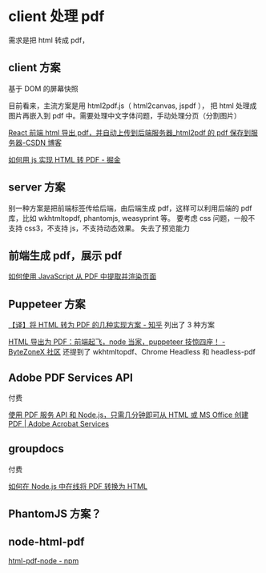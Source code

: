 # client 处理 pdf

需求是把 html 转成 pdf，

## client 方案

基于 DOM 的屏幕快照

目前看来，主流方案是用 html2pdf.js（ html2canvas, jspdf ），
把 html 处理成图片再嵌入到 pdf 中。需要处理中文字体问题，手动处理分页（分割图片）

[React 前端 html 导出 pdf，并自动上传到后端服务器\_html2pdf 的 pdf 保存到服务器-CSDN 博客](https://blog.csdn.net/song279811799/article/details/91044455)

[如何用 js 实现 HTML 转 PDF - 掘金](https://juejin.cn/post/7056384329663905805)

## server 方案

别一种方案是把前端标签传给后端，由后端生成 pdf，这样可以利用后端的 pdf 库，比如 wkhtmltopdf, phantomjs, weasyprint 等。
要考虑 css 问题，一般不支持 css3，不支持 js，不支持动态效果。
失去了预览能力

## 前端生成 pdf，展示 pdf

[如何使用 JavaScript 从 PDF 中提取并渲染页面](https://www.freecodecamp.org/chinese/news/extract-pdf-pages-render-with-javascript/)

## Puppeteer 方案

[【译】将 HTML 转为 PDF 的几种实现方案 - 知乎](https://zhuanlan.zhihu.com/p/417597445)
列出了 3 种方案

[HTML 导出为 PDF：前端起飞，node 当家，puppeteer 技惊四座！ - ByteZoneX 社区](https://www.bytezonex.com/archives/lcKqDCm1.html)
还提到了 wkhtmltopdf、Chrome Headless 和 headless-pdf

## Adobe PDF Services API

付费

[使用 PDF 服务 API 和 Node.js，只需几分钟即可从 HTML 或 MS Office 创建 PDF | Adobe Acrobat Services](https://experienceleague.adobe.com/zh-hans/docs/acrobat-services-learn/tutorials/pdfservices/createpdffromhtml)

## groupdocs

付费

[如何在 Node.js 中在线将 PDF 转换为 HTML](https://blog.groupdocs.cloud/zh/conversion/how-to-convert-pdf-to-html-online-in-node.js/)

## PhantomJS 方案？

## node-html-pdf

[html-pdf-node - npm](https://www.npmjs.com/package/html-pdf-node)
